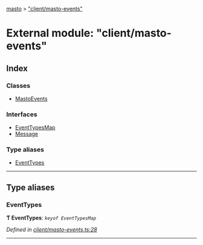 [masto](../README.md) > ["client/masto-events"](../modules/_client_masto_events_.md)

# External module: "client/masto-events"

## Index

### Classes

* [MastoEvents](../classes/_client_masto_events_.mastoevents.md)

### Interfaces

* [EventTypesMap](../interfaces/_client_masto_events_.eventtypesmap.md)
* [Message](../interfaces/_client_masto_events_.message.md)

### Type aliases

* [EventTypes](_client_masto_events_.md#eventtypes)

---

## Type aliases

<a id="eventtypes"></a>

###  EventTypes

**Ƭ EventTypes**: *`keyof EventTypesMap`*

*Defined in [client/masto-events.ts:28](https://github.com/neet/masto.js/blob/886ec98/src/client/masto-events.ts#L28)*

___


